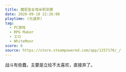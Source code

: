 ```yaml
---
title: 魔契圣女埃米莉亚娜
date: 2020-09-10 22:26:00
playtime: (光速弃)
tag:
  - PC游戏
  - RPG Maker
  - エロ
  - WhiteMoor
score: 6
source: https://store.steampowered.com/app/1257170/_/
---
```

战斗有些蠢，主要是立绘不太喜欢，直接弃了。
